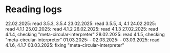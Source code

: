 # Reading logs

22.02.2025: read 3.5.3, 3.5.4
23.02.2025: read 3.5.5, 4, 4.1
24.02.2025: read 4.1.1
25.02.2025: read 4.1.2
26.02.2025: read 4.1.3
27.02.2025: read 4.1.4, checking "meta-circular-interpreter"
28.02.2025: read 4.1.5, checking "meta-circular-interpreter"
01.03.2025: -
02.03.2025: -
03.03.2025: read 4.1.6, 4.1.7
03.03.2025: fixing "meta-circular-interpreter"